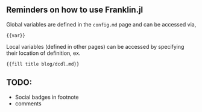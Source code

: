 ## Reminders on how to use Franklin.jl

Global variables are defined in the `config.md` page and can be accessed via,
```plaintext
{{var}}
```

Local variables (defined in other pages) can be accessed by specifying their 
location of definition, ex.

```plaintext
{{fill title blog/dcdl.md}}
```

## TODO:
- Social badges in footnote
- comments
